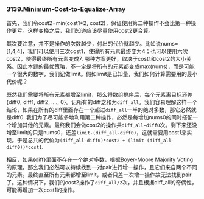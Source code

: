 ### 3139.Minimum-Cost-to-Equalize-Array

首先，我们令cost2=min(cost1*2, cost2)，保证使用第二种操作不会比第一种操作更亏。这样变换之后，我们知道应该尽量使用cost2更合算。

其次要注意，并不是操作的次数越少，付出的代价就越少。比如说nums=[1,4,4]，我们可以使用三次cost1，使得所有元素最终变为4；也可以使用六次cost2，使得最终所有元素变成7. 哪种方案更好，取决于cost1和cost2的大小关系。因此本题的最优策略，不一定是将所有的元素都变成max(nums)，而是可能一个很大的数字，我们记做limit。假如limit是已知量，我们如何计算需要用的最小代价呢？

既然我们需要将所有元素都增至limit，那么将数组排序后，每个元素离目标还差{diff0, diff1, diff2, ...., 0}。记所有的diff之和为`diff_all`。我们容易理解这样一个结论，如果在所有的diff里面存在一个超过`diff_all`一半的绝对多数，那它必然就是diff0. 我们为了尽可能多地利用第二种操作，必然是每增加nums0的同时搭配一个增加其他的元素。最终我们会做cost2的操作共`diff_all-diff0`次。剩下来还没增至limit的只是nums0，还差`limit-(diff_all-diff0)`，这就需要用cost1来实现。于是总共的代价为`(diff_all-diff0)*cost2 + (limit-(diff_all-diff0))*cost1`.

相反，如果{diff}里面不存在一个绝对多数，根据Boyer-Moore Majority Voting的原理，那么我们必然可以持续找到一对pair进行增一操作，且它们来自两个不同的元素。最终直至所有元素都增至limit，或者只差一次增一操作故无法找到pair了。这种情况下，我们的cost2操作了`diff_all/2`次，并且根据diff_all的奇偶性，可能再增加一次cost1的操作。


